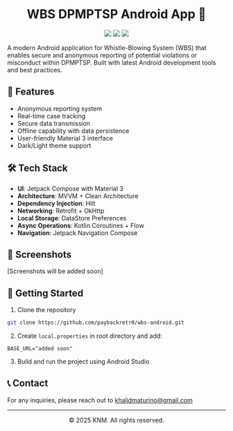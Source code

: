 <h1 align="center">WBS DPMPTSP Android App 📱</h1>
<p align="center">
<img src="https://img.shields.io/badge/Android-3DDC84?style=for-the-badge&logo=android&logoColor=white" /> <img src="https://img.shields.io/badge/Kotlin-0095D5?style=for-the-badge&logo=kotlin&logoColor=white" /> <img src="https://img.shields.io/badge/Jetpack%20Compose-4285F4?style=for-the-badge&logo=jetpack-compose&logoColor=white" />
</p>
A modern Android application for Whistle-Blowing System (WBS) that enables secure and anonymous reporting of potential violations or misconduct within DPMPTSP. Built with latest Android development tools and best practices.

## 🌟 Features

- Anonymous reporting system
- Real-time case tracking
- Secure data transmission
- Offline capability with data persistence
- User-friendly Material 3 interface
- Dark/Light theme support

## 🛠️ Tech Stack

- **UI**: Jetpack Compose with Material 3
- **Architecture**: MVVM + Clean Architecture
- **Dependency Injection**: Hilt
- **Networking**: Retrofit + OkHttp
- **Local Storage**: DataStore Preferences
- **Async Operations**: Kotlin Coroutines + Flow
- **Navigation**: Jetpack Navigation Compose

## 📱 Screenshots

[Screenshots will be added soon]

## 🚀 Getting Started

1. Clone the repository
```bash
git clone https://github.com/paybackretr0/wbs-android.git
```

2. Create `local.properties` in root directory and add:
```properties
BASE_URL="added soon"
```

3. Build and run the project using Android Studio

## 📞 Contact

For any inquiries, please reach out to khalidmaturino@gmail.com

---
<p align="center">© 2025 KNM. All rights reserved.</p>
